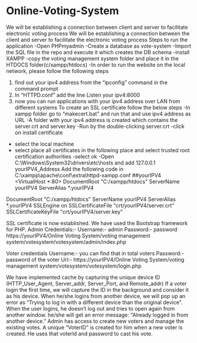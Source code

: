 # Online-Voting-System
We will be establishing a connection between client and server to facilitate electronic voting process
We will be establishing a connection between the client and server to facilitate the electronic voting process 
Steps to run the application
-Open PHPmyadmin
-Create a database as vote-system
-Import the SQL file in the repo and execute it which creates the DB schema
-install XAMPP
-copy the voting management system folder and place it in the HTDOCS folder(c/xampp/htdocs)
-In order to run the website on the local network, please follow the following steps
1. find out your ipv4 address from the “ipconfig” command in the command prompt
2. In “HTTPD.conf”  add the line Listen your ipv4:8000
3. now you can run applications with your ipv4 address over LAN from different systems
To create an SSL certificate follow the below steps
-In xampp folder go to “makecert.bat” and run that and use ipv4 address as URL
-A folder with your ipv4 address is created which contains the server.crt and server.key
-Run by the double-clicking server.crt
-click on install certificate
- select the local machine
- select place all certificates in the following place and select trusted root certification authorities
-select ok
-Open C:\Windows\System32\drivers\etc\hosts and add
127.0.0.1 yourIPV4_Address
Add the following code in C:\xampp\apache\conf\extra\httpd-xampp.conf
##yourIPV4
<VirtualHost *:80>
    DocumentRoot "C:/xampp/htdocs"
    ServerName yourIPV4
    ServerAlias *.yourIPV4
</VirtualHost>
<VirtualHost *:443>
    DocumentRoot "C:/xampp/htdocs"
    ServerName yourIPV4
    ServerAlias *.yourIPV4
    SSLEngine on
    SSLCertificateFile "crt/yourIPV4/server.crt"
    SSLCertificateKeyFile "crt/yourIPV4/server.key"
</VirtualHost>


SSL certificate is now established.
We have used the Bootstrap framework for PHP.
Admin Credentials:- 
	Username:- admin
	Password:- password
https://yourIPV4/Online Voting  System/voting management system/votesystem/votesystem/admin/index.php

Voter credentials 
Username:- you can find that in total voters
Password:- password of the voter
Url:- https://yourIPV4/Online Voting  System/voting management system/votesystem/votesystem/login.php

We have implemented cache by capturing the unique device ID (HTTP_User_Agent, Server_addr, Server_Port, and Remote_addr)
If a voter login the first time, we will capture the ID in the background and consider it as his device.
    When he/she logins from another device, we will pop up an error as “Trying to log in with a different device than the original device”.
    When the user logins, he doesn’t log out and tries to open again from another window. he/she will get an error message: "Already logged in from another device.”
Admin has access to create new voters and manage the existing votes.
	A unique “VoterID” is created for him when a new voter is created. He uses that voterId and password to cast his vote.

